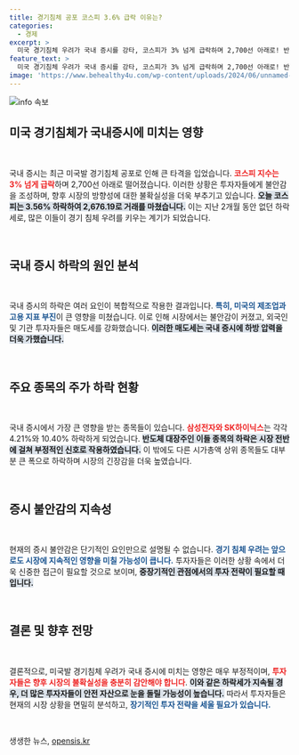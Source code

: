 ```yaml
---
title: 경기침체 공포 코스피 3.6% 급락 이유는?
categories:
  - 경제
excerpt: >
  미국 경기침체 우려가 국내 증시를 강타, 코스피가 3% 넘게 급락하며 2,700선 아래로! 반도체 주식도 큰 폭 하락, 그 여파는 어디까지? 클릭하여 자세히 알아보세요!
feature_text: >
  미국 경기침체 우려가 국내 증시를 강타, 코스피가 3% 넘게 급락하며 2,700선 아래로! 반도체 주식도 큰 폭 하락, 그 여파는 어디까지? 클릭하여 자세히 알아보세요!
image: 'https://www.behealthy4u.com/wp-content/uploads/2024/06/unnamed-file.png'
---
```


<p><img src="https://www.behealthy4u.com/wp-content/uploads/2024/06/unnamed-file.png" alt="info 속보" /></p>

<h2 data-ke-size="size26">미국 경기침체가 국내증시에 미치는 영향</h2>

<p data-ke-size="size16">&nbsp;</p>

<p>국내 증시는 최근 미국발 경기침체 공포로 인해 큰 타격을 입었습니다. <b><span style="color: #ee2323;">코스피 지수는 3% 넘게 급락</span></b>하며 2,700선 아래로 떨어졌습니다. 이러한 상황은 투자자들에게 불안감을 조성하며, 향후 시장의 방향성에 대한 불확실성을 더욱 부추기고 있습니다. <b><span style="background-color: #21538527;">오늘 코스피는 3.56% 하락하여 2,676.19로 거래를 마쳤습니다.</span></b> 이는 지난 2개월 동안 없던 하락세로, 많은 이들이 경기 침체 우려를 키우는 계기가 되었습니다. </p>

<p data-ke-size="size16">&nbsp;</p>

<h2 data-ke-size="size26">국내 증시 하락의 원인 분석</h2>

<p data-ke-size="size16">&nbsp;</p>

<p>국내 증시의 하락은 여러 요인이 복합적으로 작용한 결과입니다. <b><span style="color: #1a5490;">특히, 미국의 제조업과 고용 지표 부진</span></b>이 큰 영향을 미쳤습니다. 이로 인해 시장에서는 불안감이 커졌고, 외국인 및 기관 투자자들은 매도세를 강화했습니다. <b><span style="background-color: #21538527;">이러한 매도세는 국내 증시에 하방 압력을 더욱 가했습니다.</span></b>  </p>

<p data-ke-size="size16">&nbsp;</p>

<h2 data-ke-size="size26">주요 종목의 주가 하락 현황</h2>

<p data-ke-size="size16">&nbsp;</p>

<p>국내 증시에서 가장 큰 영향을 받는 종목들이 있습니다. <b><span style="color: #ee2323;">삼성전자와 SK하이닉스</span></b>는 각각 4.21%와 10.40% 하락하게 되었습니다. <b><span style="background-color: #21538527;">반도체 대장주인 이들 종목의 하락은 시장 전반에 걸쳐 부정적인 신호로 작용하였습니다.</span></b> 이 밖에도 다른 시가총액 상위 종목들도 대부분 큰 폭으로 하락하며 시장의 긴장감을 더욱 높였습니다.</p>

<p data-ke-size="size16">&nbsp;</p>

<h2 data-ke-size="size26">증시 불안감의 지속성</h2>

<p data-ke-size="size16">&nbsp;</p>

<p>현재의 증시 불안감은 단기적인 요인만으로 설명될 수 없습니다. <b><span style="color: #1a5490;">경기 침체 우려는 앞으로도 시장에 지속적인 영향을 미칠 가능성이 큽니다.</span></b> 투자자들은 이러한 상황 속에서 더욱 신중한 접근이 필요할 것으로 보이며, <b><span style="background-color: #21538527;">중장기적인 관점에서의 투자 전략이 필요할 때입니다.</span></b></p>

<p data-ke-size="size16">&nbsp;</p>

<h2 data-ke-size="size26">결론 및 향후 전망</h2>

<p data-ke-size="size16">&nbsp;</p>

<p>결론적으로, 미국발 경기침체 우려가 국내 증시에 미치는 영향은 매우 부정적이며, <b><span style="color: #ee2323;">투자자들은 향후 시장의 불확실성을 충분히 감안해야 합니다</span></b>. <b><span style="background-color: #21538527;">이와 같은 하락세가 지속될 경우, 더 많은 투자자들이 안전 자산으로 눈을 돌릴 가능성이 높습니다.</span></b> 따라서 투자자들은 현재의 시장 상황을 면밀히 분석하고, <b><span style="color: #1a5490;">장기적인 투자 전략을 세울 필요가 있습니다.</span></b></p>

<p data-ke-size="size16">&nbsp;</p>
생생한 뉴스, <a href="https://opensis.kr" rel="dofollow">opensis.kr</a>


